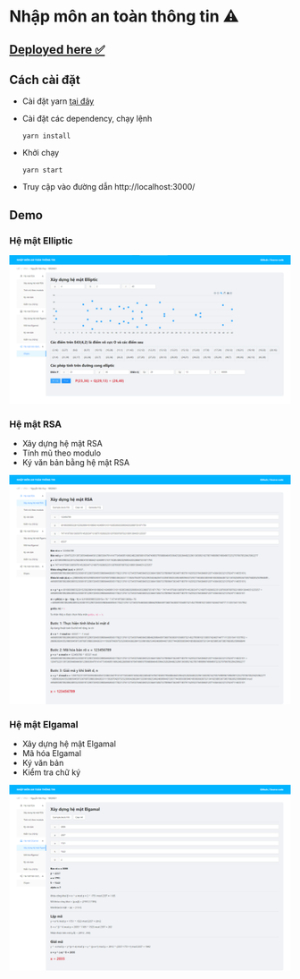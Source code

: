 # Nhập môn an toàn thông tin ⚠

## [Deployed here ✅](https://nmattt.noctrlz.tech/)

## Cách cài đặt

- Cài đặt yarn [tại đây](https://yarnpkg.com/)
- Cài đặt các dependency, chạy lệnh
  
  ```
  yarn install
  ```
- Khởi chạy
  ```
  yarn start
  ```
- Truy cập vào đường dẫn http://localhost:3000/
## Demo 

### Hệ mật Elliptic

![image](./demo/elliptic.png)
### Hệ mật RSA
- Xây dựng hệ mật RSA
- Tính mũ theo modulo
- Ký văn bản bằng hệ mật RSA


![image](./demo/rsa.png)
### Hệ mật Elgamal
- Xây dựng hệ mật Elgamal
- Mã hóa Elgamal
- Ký văn bản
- Kiểm tra chữ ký


![image](./demo/elgamal.png)

